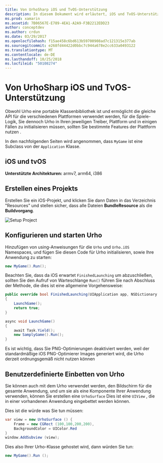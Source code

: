 ```yaml
---
title: Von UrhoSharp iOS und TvOS-Unterstützung
description: In diesem Dokument wird erläutert, iOS und TvOS-Unterstützung für von UrhoSharp. Es beschreibt, wie ein Projekt erstellen, konfigurieren und starten Urho und führen Sie eine benutzerdefinierte Einbetten von Urho.
ms.prod: xamarin
ms.assetid: 7B06567E-E789-4EA1-A2A9-F3B2212EDD23
author: conceptdev
ms.author: crdun
ms.date: 03/29/2017
ms.openlocfilehash: f15ae458c6bd613b59700908ad7c121315e377ab
ms.sourcegitcommit: e268fd44422d0bbc7c944a678e2cc633a0493122
ms.translationtype: MT
ms.contentlocale: de-DE
ms.lasthandoff: 10/25/2018
ms.locfileid: "50108274"
---
```

# <a name="urhosharp-ios-and-tvos-support"></a>Von UrhoSharp iOS und TvOS-Unterstützung

Obwohl Urho eine portable Klassenbibliothek ist und ermöglicht die gleiche API für die verschiedenen Plattformen verwendet werden, für die Spiele-Logik, Sie dennoch Urho in Ihren jeweiligen Treiber, Plattform und in einigen Fällen zu initialisieren müssen, sollten Sie bestimmte Features der Plattform nutzen .

In den nachfolgenden Seiten wird angenommen, dass `MyGame` ist eine Subclass von der `Application` Klasse.

## <a name="ios-and-tvos"></a>iOS und tvOS

**Unterstützte Architekturen:** armv7, arm64, i386

## <a name="creating-a-project"></a>Erstellen eines Projekts

Erstellen Sie ein iOS-Projekt, und klicken Sie dann Daten in das Verzeichnis "Resources" und stellen sicher, dass alle Dateien **BundleResource** als die **Buildvorgang**.

![Setup Project](ios-images/image-4.png "Hinzufügen von Daten zu dem Verzeichnis \"Resources\"")

## <a name="configuring-and-launching-urho"></a>Konfigurieren und starten Urho

Hinzufügen von using-Anweisungen für die `Urho` und `Urho.iOS` Namespaces, und fügen Sie diesen Code für Urho initialisieren, sowie Ihre Anwendung zu starten:

```csharp
new MyGame().Run();
```

Beachten Sie, dass da iOS erwartet `FinishedLaunching` um abzuschließen, sollten Sie den Aufruf von Warteschlange `Run()` führen Sie nach Abschluss der Methode, die dies ist eine allgemeine Vorgehensweise:

```csharp
public override bool FinishedLaunching(UIApplication app, NSDictionary options)
{
    LaunchGame();
    return true;
}

async void LaunchGame()
{
    await Task.Yield();
    new SamplyGame().Run();
}
```

Es ist wichtig, dass Sie PNG-Optimierungen deaktiviert werden, weil der standardmäßige iOS PNG-Optimierer Images generiert wird, die Urho derzeit ordnungsgemäß nicht nutzen können

## <a name="custom-embedding-of-urho"></a>Benutzerdefinierte Einbetten von Urho

Sie können auch mit dem Urho verwendet werden, den Bildschirm für die gesamte Anwendung, und um sie als eine Komponente Ihrer Anwendung verwenden, können Sie erstellen eine `UrhoSurface` Dies ist eine `UIView` , die in einer vorhandenen Anwendung eingebettet werden können.

Dies ist die würde was Sie tun müssen:

```csharp
var view = new UrhoSurface () {
    Frame = new CGRect (100,100,200,200),
    BackgroundColor = UIColor.Red
}
window.AddSubview (view);
```

Dies also Ihrer Urho-Klasse gehostet wird, dann würden Sie tun:

```csharp
new MyGame().Run ();
```

